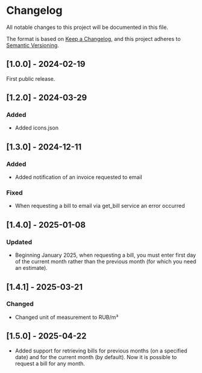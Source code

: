 # Changelog

All notable changes to this project will be documented in this file.

The format is based on [Keep a Changelog](https://keepachangelog.com/en/1.0.0/),
and this project adheres to [Semantic Versioning](https://semver.org/spec/v2.0.0.html).

## [1.0.0] - 2024-02-19

First public release.

## [1.2.0] - 2024-03-29

### Added 

- Added icons.json

## [1.3.0] - 2024-12-11

### Added

- Added notification of an invoice requested to email

### Fixed 

 - When requesting a bill to email via get_bill service an error occurred      

## [1.4.0] - 2025-01-08

### Updated 

 - Beginning January 2025, when requesting a bill, you must enter first day of the current month rather than the previous month (for which you need an estimate).      

## [1.4.1] - 2025-03-21

### Changed 

 - Changed unit of measurement to RUB/m³      

## [1.5.0] - 2025-04-22

 - Added support for retrieving bills for previous months (on a specified date) and for the current month (by default). Now it is possible to request a bill for any month.